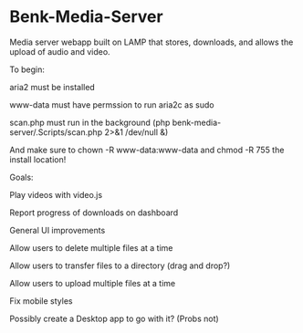 # Benk-Media-Server
Media server webapp built on LAMP that stores, downloads, and allows the upload of audio and video.

To begin:

aria2 must be installed

www-data must have permssion to run aria2c as sudo

scan.php must run in the background (php benk-media-server/.Scripts/scan.php 2>&1 /dev/null &)

And make sure to chown -R www-data:www-data and chmod -R 755 the install location!



Goals:


Play videos with video.js   

Report progress of downloads on dashboard   

General UI improvements

Allow users to delete multiple files at a time

Allow users to transfer files to a directory (drag and drop?)

Allow users to upload multiple files at a time

Fix mobile styles

Possibly create a Desktop app to go with it? (Probs not)
